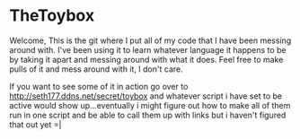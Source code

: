 TheToybox
=========

Welcome, This is the git where I put all of my code that I have been messing around with. I've been using it to learn whatever language it happens to be by taking it apart and messing around with what it does. Feel free to make pulls of it and mess around with it, I don't care.

If you want to see some of it in action go over to http://seth177.ddns.net/secret/toybox and whatever script i have set to be active would show up...eventually i might figure out how to make all of them run in one script and be able to call them up with links but i haven't figured that out yet =|




